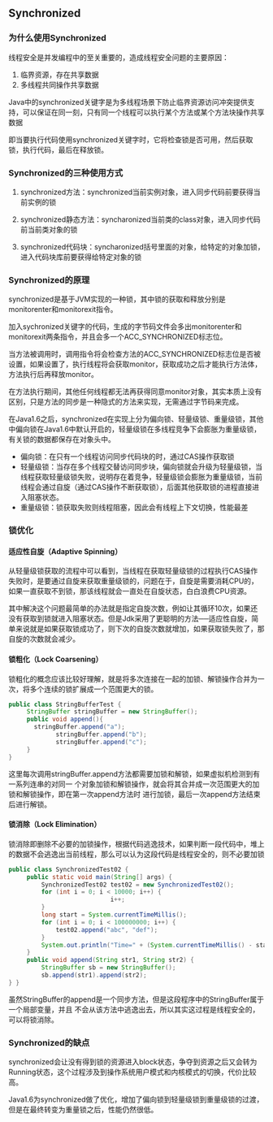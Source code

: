 ## Synchronized

### 为什么使用Synchronized

线程安全是并发编程中的至关重要的，造成线程安全问题的主要原因：

1. 临界资源，存在共享数据
2. 多线程共同操作共享数据

Java中的synchronized关键字是为多线程场景下防止临界资源访问冲突提供支持，可以保证在同一刻，只有同一个线程可以执行某个方法或某个方法块操作共享数据

即当要执行代码使用synchronized关键字时，它将检查锁是否可用，然后获取锁，执行代码，最后在释放锁。

### Synchronized的三种使用方式

1. synchronized方法：synchronized当前实例对象，进入同步代码前要获得当前实例的锁
2. synchronized静态方法：syncharonized当前类的class对象，进入同步代码前当前类对象的锁

3. synchronized代码块：syncharonized括号里面的对象，给特定的对象加锁，进入代码块库前要获得给特定对象的锁

### Synchronized的原理

synchronized是基于JVM实现的一种锁，其中锁的获取和释放分别是monitorenter和monitorexit指令。

加入sychronized关键字的代码，生成的字节码文件会多出monitorenter和monitorexit两条指令，并且会多一个ACC_SYNCHRONIZED标志位。

当方法被调用时，调用指令将会检查方法的ACC_SYNCHRONIZED标志位是否被设置，如果设置了，执行线程将会获取monitor，获取成功之后才能执行方法体，方法执行后再释放monitor。

在方法执行期间，其他任何线程都无法再获得同意monitor对象，其实本质上没有区别，只是方法的同步是一种隐式的方法来实现，无需通过字节码来完成。

在Java1.6之后，synchronized在实现上分为偏向锁、轻量级锁、重量级锁，其他中偏向锁在Java1.6中默认开启的，轻量级锁在多线程竞争下会膨胀为重量级锁，有关锁的数据都保存在对象头中。

* 偏向锁：在只有一个线程访问同步代码块的时，通过CAS操作获取锁
* 轻量级锁：当存在多个线程交替访问同步块，偏向锁就会升级为轻量级锁，当线程获取轻量级锁失败，说明存在着竞争，轻量级锁会膨胀为重量级锁，当前线程会通过自旋（通过CAS操作不断获取锁），后面其他获取锁的进程直接进入阻塞状态。
* 重量级锁：锁获取失败则线程阻塞，因此会有线程上下文切换，性能最差

### 锁优化

#### 适应性自旋（Adaptive Spinning）

从轻量级锁获取的流程中可以看到，当线程在获取轻量级锁的过程执行CAS操作失败时，是要通过自旋来获取重量级锁的，问题在于，自旋是需要消耗CPU的，如果一直获取不到锁，那该线程就会一直处在自旋状态，白白浪费CPU资源。

其中解决这个问题最简单的办法就是指定自旋次数，例如让其循环10次，如果还没有获取到锁就进入阻塞状态。但是Jdk采用了更聪明的方法──适应性自旋，简单来说就是如果获取锁成功了，则下次的自旋次数就增加，如果获取锁失败了，那自旋的次数就会减少。

#### 锁粗化（Lock Coarsening）

锁粗化的概念应该比较好理解，就是将多次连接在一起的加锁、解锁操作合并为一次，将多个连续的锁扩展成一个范围更大的锁。

```java
public class StringBufferTest {
     StringBuffer stringBuffer = new StringBuffer();
     public void append(){
       stringBuffer.append("a");
			 stringBuffer.append("b");
			 stringBuffer.append("c");
     } 
}
```

这里每次调用stringBuffer.append方法都需要加锁和解锁，如果虚拟机检测到有一系列连串的对同一 个对象加锁和解锁操作，就会将其合并成一次范围更大的加锁和解锁操作，即在第一次append方法时 进行加锁，最后一次append方法结束后进行解锁。

#### 锁消除（Lock Elimination）

锁消除即删除不必要的加锁操作，根据代码逃逸技术，如果判断一段代码中，堆上的数据不会逃逸出当前线程，那么可以认为这段代码是线程安全的，则不必要加锁

```java
public class SynchronizedTest02 {
     public static void main(String[] args) {
         SynchronizedTest02 test02 = new SynchronizedTest02();
         for (int i = 0; i < 10000; i++) {
							i++; 
         }
         long start = System.currentTimeMillis();
         for (int i = 0; i < 100000000; i++) {
             test02.append("abc", "def");
         }
         System.out.println("Time=" + (System.currentTimeMillis() - start));
     }
     public void append(String str1, String str2) {
         StringBuffer sb = new StringBuffer();
         sb.append(str1).append(str2);
} }
```

虽然StringBuffer的append是一个同步方法，但是这段程序中的StringBuffer属于一个局部变量，并且 不会从该方法中逃逸出去，所以其实这过程是线程安全的，可以将锁消除。

### Synchronized的缺点

synchronized会让没有得到锁的资源进入block状态，争夺到资源之后又会转为Running状态，这个过程涉及到操作系统用户模式和内核模式的切换，代价比较高。

Java1.6为synchronized做了优化，增加了偏向锁到轻量级锁到重量级锁的过渡，但是在最终转变为重量锁之后，性能仍然很低。
